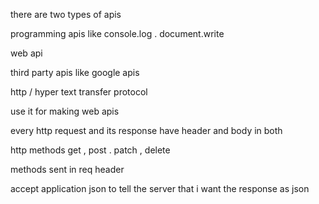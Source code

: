 there are two types of apis 

programming apis 
like console.log . document.write

web api 

third party apis like google apis 

http / hyper text transfer protocol

use it for making web apis 

every http request and its response have header and body in both 

http methods get , post . patch , delete 

methods sent in req header 

accept application json to tell the server that i want the response as json 